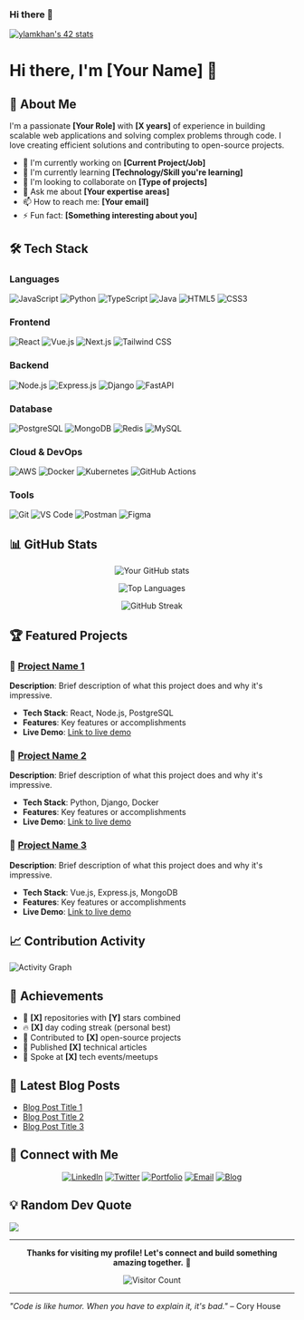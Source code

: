 ### Hi there 👋

<!--
**ylamkhan/ylamkhan** is a ✨ _special_ ✨ repository because its `README.md` (this file) appears on your GitHub profile.

Here are some ideas to get you started:

- 🔭 I’m currently working on ...
- 🌱 I’m currently learning ...
- 👯 I’m looking to collaborate on ...
- 🤔 I’m looking for help with ...
- 💬 Ask me about ...
- 📫 How to reach me: ...
- 😄 Pronouns: ...
- ⚡ Fun fact: ...
-->
<a href="https://github.com/oakoudad/badge42"><img src="https://badge.mediaplus.ma/binary/ylamkhan" alt="ylamkhan's 42 stats" /></a>


# Hi there, I'm [Your Name] 👋

## 🚀 About Me
I'm a passionate **[Your Role]** with **[X years]** of experience in building scalable web applications and solving complex problems through code. I love creating efficient solutions and contributing to open-source projects.

- 🔭 I'm currently working on **[Current Project/Job]**
- 🌱 I'm currently learning **[Technology/Skill you're learning]**
- 👯 I'm looking to collaborate on **[Type of projects]**
- 💬 Ask me about **[Your expertise areas]**
- 📫 How to reach me: **[Your email]**
- ⚡ Fun fact: **[Something interesting about you]**

## 🛠️ Tech Stack

### Languages
![JavaScript](https://img.shields.io/badge/-JavaScript-F7DF1E?style=flat-square&logo=javascript&logoColor=black)
![Python](https://img.shields.io/badge/-Python-3776AB?style=flat-square&logo=python&logoColor=white)
![TypeScript](https://img.shields.io/badge/-TypeScript-3178C6?style=flat-square&logo=typescript&logoColor=white)
![Java](https://img.shields.io/badge/-Java-007396?style=flat-square&logo=java&logoColor=white)
![HTML5](https://img.shields.io/badge/-HTML5-E34F26?style=flat-square&logo=html5&logoColor=white)
![CSS3](https://img.shields.io/badge/-CSS3-1572B6?style=flat-square&logo=css3&logoColor=white)

### Frontend
![React](https://img.shields.io/badge/-React-61DAFB?style=flat-square&logo=react&logoColor=black)
![Vue.js](https://img.shields.io/badge/-Vue.js-4FC08D?style=flat-square&logo=vue.js&logoColor=white)
![Next.js](https://img.shields.io/badge/-Next.js-000000?style=flat-square&logo=next.js&logoColor=white)
![Tailwind CSS](https://img.shields.io/badge/-Tailwind%20CSS-38B2AC?style=flat-square&logo=tailwind-css&logoColor=white)

### Backend
![Node.js](https://img.shields.io/badge/-Node.js-339933?style=flat-square&logo=node.js&logoColor=white)
![Express.js](https://img.shields.io/badge/-Express.js-000000?style=flat-square&logo=express&logoColor=white)
![Django](https://img.shields.io/badge/-Django-092E20?style=flat-square&logo=django&logoColor=white)
![FastAPI](https://img.shields.io/badge/-FastAPI-009688?style=flat-square&logo=fastapi&logoColor=white)

### Database
![PostgreSQL](https://img.shields.io/badge/-PostgreSQL-336791?style=flat-square&logo=postgresql&logoColor=white)
![MongoDB](https://img.shields.io/badge/-MongoDB-47A248?style=flat-square&logo=mongodb&logoColor=white)
![Redis](https://img.shields.io/badge/-Redis-DC382D?style=flat-square&logo=redis&logoColor=white)
![MySQL](https://img.shields.io/badge/-MySQL-4479A1?style=flat-square&logo=mysql&logoColor=white)

### Cloud & DevOps
![AWS](https://img.shields.io/badge/-AWS-232F3E?style=flat-square&logo=amazon-aws&logoColor=white)
![Docker](https://img.shields.io/badge/-Docker-2496ED?style=flat-square&logo=docker&logoColor=white)
![Kubernetes](https://img.shields.io/badge/-Kubernetes-326CE5?style=flat-square&logo=kubernetes&logoColor=white)
![GitHub Actions](https://img.shields.io/badge/-GitHub%20Actions-2088FF?style=flat-square&logo=github-actions&logoColor=white)

### Tools
![Git](https://img.shields.io/badge/-Git-F05032?style=flat-square&logo=git&logoColor=white)
![VS Code](https://img.shields.io/badge/-VS%20Code-007ACC?style=flat-square&logo=visual-studio-code&logoColor=white)
![Postman](https://img.shields.io/badge/-Postman-FF6C37?style=flat-square&logo=postman&logoColor=white)
![Figma](https://img.shields.io/badge/-Figma-F24E1E?style=flat-square&logo=figma&logoColor=white)

## 📊 GitHub Stats

<div align="center">
  
![Your GitHub stats](https://github-readme-stats.vercel.app/api?username=YOUR_USERNAME&show_icons=true&theme=radical&hide_border=true&count_private=true)

![Top Languages](https://github-readme-stats.vercel.app/api/top-langs/?username=YOUR_USERNAME&layout=compact&theme=radical&hide_border=true)

![GitHub Streak](https://github-readme-streak-stats.herokuapp.com/?user=YOUR_USERNAME&theme=radical&hide_border=true)

</div>

## 🏆 Featured Projects

### 🌟 [Project Name 1](https://github.com/yourusername/project1)
**Description**: Brief description of what this project does and why it's impressive.
- **Tech Stack**: React, Node.js, PostgreSQL
- **Features**: Key features or accomplishments
- **Live Demo**: [Link to live demo](https://your-demo-link.com)

### 🌟 [Project Name 2](https://github.com/yourusername/project2)
**Description**: Brief description of what this project does and why it's impressive.
- **Tech Stack**: Python, Django, Docker
- **Features**: Key features or accomplishments
- **Live Demo**: [Link to live demo](https://your-demo-link.com)

### 🌟 [Project Name 3](https://github.com/yourusername/project3)
**Description**: Brief description of what this project does and why it's impressive.
- **Tech Stack**: Vue.js, Express.js, MongoDB
- **Features**: Key features or accomplishments
- **Live Demo**: [Link to live demo](https://your-demo-link.com)

## 📈 Contribution Activity

![Activity Graph](https://github-readme-activity-graph.vercel.app/graph?username=YOUR_USERNAME&theme=react-dark&hide_border=true&area=true)

## 🏅 Achievements

- 🎯 **[X]** repositories with **[Y]** stars combined
- 🔥 **[X]** day coding streak (personal best)
- 🌟 Contributed to **[X]** open-source projects
- 📝 Published **[X]** technical articles
- 🎤 Spoke at **[X]** tech events/meetups

## 📝 Latest Blog Posts

<!-- BLOG-POST-LIST:START -->
- [Blog Post Title 1](https://your-blog-link.com/post1)
- [Blog Post Title 2](https://your-blog-link.com/post2)
- [Blog Post Title 3](https://your-blog-link.com/post3)
<!-- BLOG-POST-LIST:END -->

## 🤝 Connect with Me

<div align="center">

[![LinkedIn](https://img.shields.io/badge/-LinkedIn-0077B5?style=for-the-badge&logo=linkedin&logoColor=white)](https://linkedin.com/in/your-profile)
[![Twitter](https://img.shields.io/badge/-Twitter-1DA1F2?style=for-the-badge&logo=twitter&logoColor=white)](https://twitter.com/your-handle)
[![Portfolio](https://img.shields.io/badge/-Portfolio-000000?style=for-the-badge&logo=react&logoColor=white)](https://your-portfolio.com)
[![Email](https://img.shields.io/badge/-Email-D14836?style=for-the-badge&logo=gmail&logoColor=white)](mailto:your-email@gmail.com)
[![Blog](https://img.shields.io/badge/-Blog-FF5722?style=for-the-badge&logo=blogger&logoColor=white)](https://your-blog.com)

</div>

## 💡 Random Dev Quote

![](https://quotes-github-readme.vercel.app/api?type=horizontal&theme=radical)

---

<div align="center">
  
**Thanks for visiting my profile! Let's connect and build something amazing together.** 🚀

![Visitor Count](https://visitor-badge.laobi.icu/badge?page_id=YOUR_USERNAME.YOUR_USERNAME)

</div>

---

*"Code is like humor. When you have to explain it, it's bad."* – Cory House
